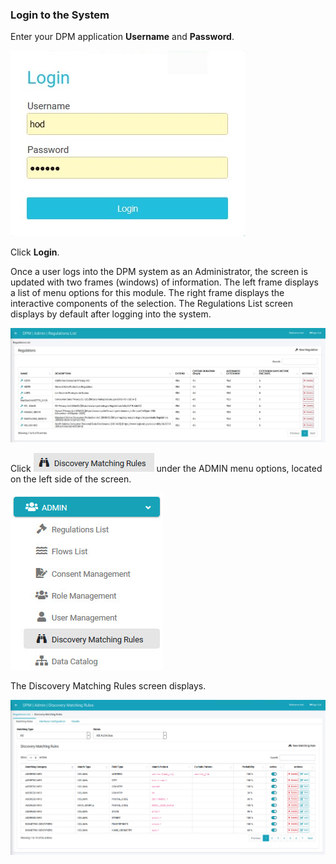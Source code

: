 ### Login to the System

Enter your DPM application **Username** and **Password**.

![image](/articles/demo_project/images/08_01_Consent_AdminLogin.jpg)

Click **Login**. 

Once a user logs into the DPM system as an Administrator, the screen is updated with two frames (windows) of information. The left frame displays a list of menu options for this module. The right frame displays the interactive components of the selection. The Regulations List screen displays by default after logging into the system.

![image](/articles/demo_project/DPM_Demo_Project/images/08_22_Consent_AdminLanding.jpg)   

Click ![image](/articles/demo_project/DPM_Demo_Project/images/ICON_Discovery2.jpg) under the ADMIN menu options, located on the left side of the screen. 

![image](/articles/demo_project/DPM_Demo_Project/images/08_1_Discovery_LeftPanel.jpg)

The Discovery Matching Rules screen displays.

![image](/articles/demo_project/DPM_Demo_Project/images/08_12_Discovery_RulesTab.jpg)

